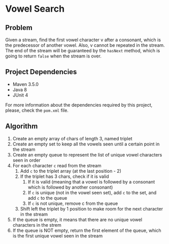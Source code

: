 # Vowel Search

## Problem

Given a stream, find the first vowel character v after a consonant, which is the predecessor of another vowel. Also, v
cannot be repeated in the stream. The end of the stream will be guaranteed by the `hasNext` method, which is going to
return `false` when the stream is over.

## Project Dependencies

- Maven 3.5.0
- Java 8
- JUnit 4

For more information about the dependencies required by this project, please, check the `pom.xml` file.

## Algorithm

1. Create an empty array of chars of length 3, named triplet
2. Create an empty set to keep all the vowels seen until a certain point in the stream
3. Create an empty queue to represent the list of unique vowel characters seen in order
4. For each character `c` read from the stream
     1.  Add `c` to the triplet array (at the last position - 2)
     2.  If the triplet has 3 chars, check if it is valid
         1.  If it is valid (meaning that a vowel is followed by a consonant which is followed by another consonant)
         2.  If `c` is unique (not in the vowel seen set), add `c` to the set, and add `c` to the queue
         3.  If `c` is not unique, remove c from the queue
     3.  Shift left the triplet by 1 position to make room for the next character in the stream
5. If the queue is empty, it means that there are no unique vowel characters in the strem
6. If the queue is NOT empty, return the first element of the queue, which is the first unique vowel seen in the stream
